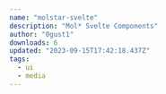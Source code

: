 ```yaml
---
name: "molstar-svelte"
description: "Mol* Svelte Components"
author: "0gust1"
downloads: 6
updated: "2023-09-15T17:42:18.437Z"
tags: 
  - ui
  - media
---
```


